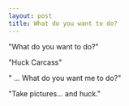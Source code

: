 ```yaml
--- 
layout: post
title: What do you want to do?
---
```

"What do you want to do?"

"Huck Carcass"

" ... What do you want me to do?"

"Take pictures... and huck."
